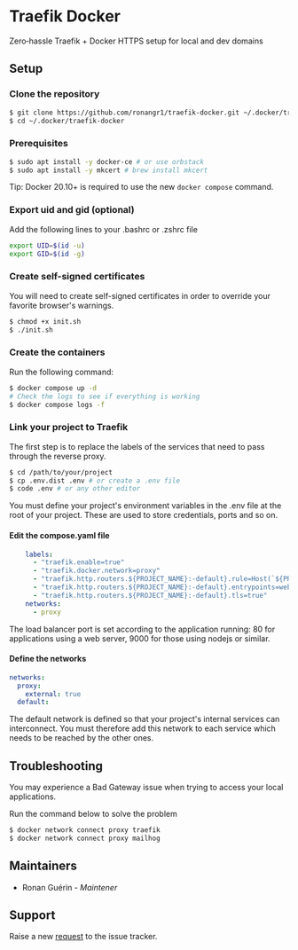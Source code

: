# Traefik Docker

Zero‑hassle Traefik + Docker HTTPS setup for local and dev domains

## Setup

### Clone the repository

```bash
$ git clone https://github.com/ronangr1/traefik-docker.git ~/.docker/traefik-docker
$ cd ~/.docker/traefik-docker
```

### Prerequisites

```bash
$ sudo apt install -y docker-ce # or use orbstack
$ sudo apt install -y mkcert # brew install mkcert
```

Tip: Docker 20.10+ is required to use the new `docker compose` command.

### Export uid and gid (optional)

Add the following lines to your .bashrc or .zshrc file

```bash
export UID=$(id -u) 
export GID=$(id -g)
```

### Create self-signed certificates

You will need to create self-signed certificates in order to override your favorite browser's warnings.

```bash
$ chmod +x init.sh
$ ./init.sh
```

### Create the containers

Run the following command:

```bash
$ docker compose up -d
# Check the logs to see if everything is working
$ docker compose logs -f
```

### Link your project to Traefik

The first step is to replace the labels of the services that need to pass through the reverse proxy.

```bash
$ cd /path/to/your/project
$ cp .env.dist .env # or create a .env file
$ code .env # or any other editor
```

You must define your project's environment variables in the .env file at the root of your project. These are used to store credentials, ports and so on.

#### Edit the compose.yaml file

```yaml
    labels:
      - "traefik.enable=true"
      - "traefik.docker.network=proxy"
      - "traefik.http.routers.${PROJECT_NAME}:-default}.rule=Host(`${PROJECT_NAME}:-default}.domain.localhost`)"
      - "traefik.http.routers.${PROJECT_NAME}:-default}.entrypoints=websecure"
      - "traefik.http.routers.${PROJECT_NAME}:-default}.tls=true"
    networks:
      - proxy
```

The load balancer port is set according to the application running: 80 for applications using a web server, 9000 for those using nodejs or similar.

#### Define the networks

```yaml
networks:
  proxy:
    external: true
  default:
```

The default network is defined so that your project's internal services can interconnect. You must therefore add this network to each service which needs to be reached by the other ones.

## Troubleshooting

You may experience a Bad Gateway issue when trying to access your local applications.

Run the command below to solve the problem

```bash
$ docker network connect proxy traefik
$ docker network connect proxy mailhog
```

## Maintainers

* Ronan Guérin - *Maintener*

## Support

Raise a new [request](https://github.com/ronangr1/traefik-docker/issues) to the issue tracker.
